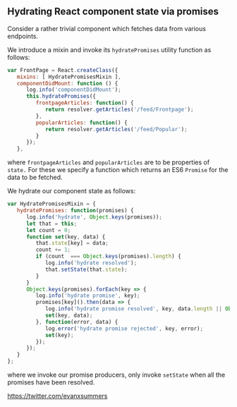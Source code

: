 
## Hydrating React component state via promises 

Consider a rather trivial component which fetches data from various endpoints.

We introduce a mixin and invoke its `hydratePromises` utility function as follows:

```javascript
var FrontPage = React.createClass({
   mixins: [ HydratePromisesMixin ],
   componentDidMount: function () {
      log.info('componentDidMount');
      this.hydratePromises({
         frontpageArticles: function() {
            return resolver.getArticles('/feed/Frontpage');
         },
         popularArticles: function() {
            return resolver.getArticles('/feed/Popular');
         }
      });
   },
```
where `frontpageArticles` and `popularArticles` are to be properties of `state.` For these we specify a function which returns an ES6 `Promise` for the data to be fetched.

We hydrate our component state as follows:
```javascript
var HydratePromisesMixin = {
   hydratePromises: function(promises) {
      log.info('hydrate', Object.keys(promises));
      let that = this;
      let count = 0;
      function set(key, data) {
         that.state[key] = data;
         count += 1;
         if (count  === Object.keys(promises).length) {
            log.info('hydrate resolved');
            that.setState(that.state);
         }
      }
      Object.keys(promises).forEach(key => {
         log.info('hydrate promise', key);
         promises[key]().then(data => {
            log.info('hydrate promise resolved', key, data.length || Object.keys(data));
            set(key, data);
         }, function(error, data) {
            log.error('hydrate promise rejected', key, error);
            set(key);
         });
      });
   }
};
```
where we invoke our promise producers, only invoke `setState` when all the promises have been resolved.

https://twitter.com/evanxsummers

